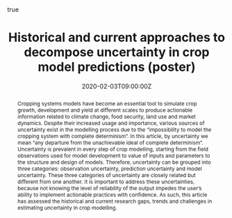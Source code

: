 ---
slug: "icropm-poster"
title: Historical and current approaches to decompose uncertainty in crop model predictions (poster)
event: iCROPM2020 International Symposium
event_url: https://www.icropm2020.org/

location: Le Corum Montpellier France
address:
  street: Place Charles de Gaulle
  city: Montpellier
  region: France
  postcode: '34000'
  country: France

summary: We explored the diverse statistical approaches used to decompose crop model uncertainty
abstract: "Cropping systems models have become an essential tool to simulate crop growth, development and yield at different scales to produce actionable information related to climate change, food security, land use and market dynamics. Despite their increased usage and importance, various sources of uncertainty exist in the modelling process due to the “impossibility to model the cropping system with complete determinism”. In this article, by uncertainty we mean “any departure from the unachievable ideal of complete determinism”. Uncertainty is prevalent in every step of crop modelling, starting from the field observations used for model development to value of inputs and parameters to the structure and design of models. Therefore, uncertainty can be grouped into three categories: observation  uncertainty, prediction uncertainty and model uncertainty. These three categories of uncertainty are closely related but different from one another. It is important to address these uncertainties, because not knowing the level of reliability of the output impedes the user’s ability to implement actionable practices with confidence. As such, this article has assessed the historical and current research gaps, trends and challenges in estimating uncertainty in crop modelling."

# Talk start and end times.
#   End time can optionally be hidden by prefixing the line with `#`.
date: "2020-02-03T09:00:00Z"
date_end: "2020-02-05T18:00:00Z"
all_day: false

# Schedule page publish date (NOT talk date).
publishDate: "2020-02-28T00:00:00Z"

authors: [Chapagain R, Ojeda JJ, Mohammed C, Brown J, Remenyi T, Harris R]
tags: [Modelling, Input Uncertainty, Structure Uncertainty, Parameter Uncertainty, Data]

# Is this a featured talk? (true/false)
featured: false

image:
  caption: ''
  focal_point: Right

url_code: ""
url_pdf: "https://www.dropbox.com/s/ayhehyq6519i13f/Ojeda%20et%20al.%2C%202020%20icrop2020.pdf?dl=0"
url_slides: ""
url_video: ""

# Markdown Slides (optional).
#   Associate this talk with Markdown slides.
#   Simply enter your slide deck's filename without extension.
#   E.g. `slides = "example-slides"` references `content/slides/example-slides.md`.
#   Otherwise, set `slides = ""`.
# slides: example

# Projects (optional).
#   Associate this post with one or more of your projects.
#   Simply enter your project's folder or file name without extension.
#   E.g. `projects = ["internal-project"]` references `content/project/deep-learning/index.md`.
#   Otherwise, set `projects = []`.
projects:
- internal-project

# Enable math on this page?
math: true
---